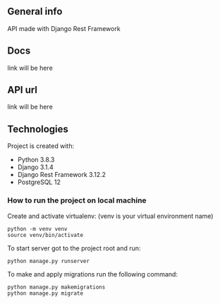 ## General info
API made with Django Rest Framework

## Docs
link will be here

## API url
link will be here

## Technologies
Project is created with:
* Python 3.8.3
* Django 3.1.4
* Django Rest Framework 3.12.2
* PostgreSQL 12

### How to run the project on local machine
Create and activate virtualenv: (venv is your virtual environment name)
```shell script
python -m venv venv
source venv/bin/activate
```

To start server got to the project root and run:
```shell script
python manage.py runserver
```

To make and apply migrations run the following command:
```shell script
python manage.py makemigrations
python manage.py migrate
```